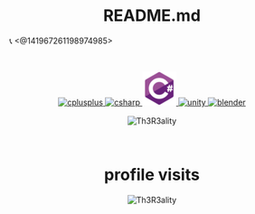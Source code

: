 <h1 align="center">README.md</h1>


📞 <@141967261198974985> <br>

<br>


<p align="center">
  <a href="https://www.learncpp.com/" target="_blank" rel="noreferrer">
    <img src="https://upload.wikimedia.org/wikipedia/commons/1/18/ISO_C%2B%2B_Logo.svg" alt="cplusplus" width="60" height="60"/>
  </a>
  <a href="https://letmegooglethat.com/?q=how+to+code+in+assembly" target="_blank" rel="noreferrer">
    <img src="https://user-images.githubusercontent.com/5421823/62779160-4d8fff00-baaa-11e9-8534-d3f17248b073.png" alt="csharp" width="60" height="40"/>
  </a>
  <a href="https://www.w3schools.com/cs/" target="_blank" rel="noreferrer"> <img src="https://raw.githubusercontent.com/devicons/devicon/master/icons/csharp/csharp-original.svg" alt="csharp" width="60" height="60"/>
  </a>
  <a href="https://unity.com/" target="_blank" rel="noreferrer">
    <img src="https://www.vectorlogo.zone/logos/unity3d/unity3d-icon.svg" alt="unity" width="60" height="60"/>
  </a>
  <a href="https://www.blender.org/" target="_blank" rel="noreferrer">
    <img src="https://upload.wikimedia.org/wikipedia/commons/0/0c/Blender_logo_no_text.svg" alt="blender" width="60" height="60"/>
  </a>
</p>

<p align="center">
 <img align="center" src="https://github-readme-stats.vercel.app/api/top-langs?username=Th3R3ality&show_icons=true&locale=en&layout=compact&theme=dark" alt="Th3R3ality" />
</p>

<!---
<p align="center">
 <img align="center" src="https://github-readme-stats.vercel.app/api?username=Th3R3ality&show_icons=true&locale=en&theme=dark" alt="Th3R3ality" /></td>
</p>
<p align="left"> <img src="https://komarev.com/ghpvc/?username=Th3R3ality&label=Profile%20views&color=0e75b6&style=flat" alt="Th3R3ality" /> </p>
https://moe-counter.glitch.me/get/@Th3R3ality?theme=gelbooru
--->
<br>
<h1 align="center">
  profile visits
</h1>
<p align="center">
  <img src="https://count.getloli.com/get/@Th3R3ality?theme=rule34" alt="Th3R3ality" />
</p>
<!---
Th3R3ality/Th3R3ality is a ✨ special ✨ repository because its `README.md` (this file) appears on your GitHub profile.
You can click the Preview link to take a look at your changes.
--->
